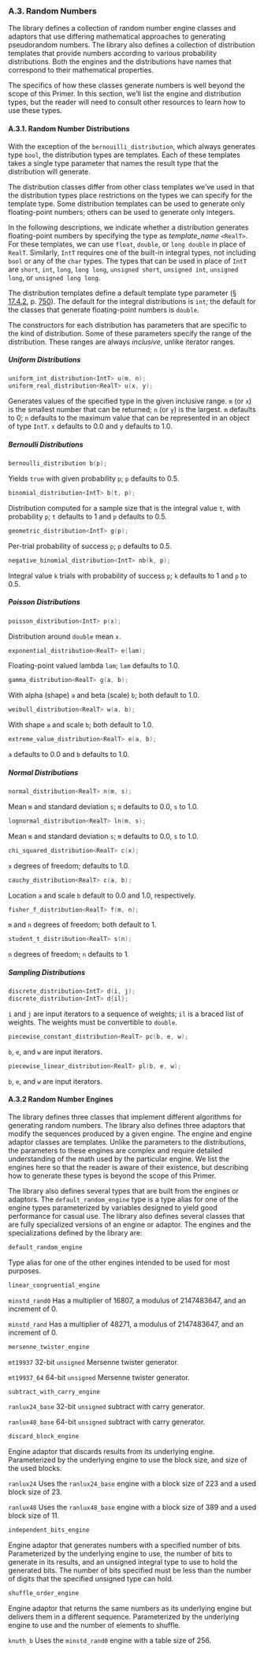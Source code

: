 <h3 id="filepos5496561">A.3. Random Numbers</h3>
<p>The library defines a collection of random number engine classes and adaptors that use differing mathematical approaches to generating pseudorandom numbers. The library also defines a collection of distribution templates that provide numbers according to various probability distributions. Both the engines and the distributions have names that correspond to their mathematical properties.</p>
<p>The specifics of how these classes generate numbers is well beyond the scope of this Primer. In this section, we’ll list the engine and distribution types, but the reader will need to consult other resources to learn how to use these types.</p>
<h4 id="filepos5497410">A.3.1. Random Number Distributions</h4>
<p>With the exception of the <code>bernouilli_distribution</code>, which always generates type <code>bool</code>, the distribution types are templates. Each of these templates takes a single type parameter that names the result type that the distribution will generate.</p>
<p>The distribution classes differ from other class templates we’ve used in that the distribution types place restrictions on the types we can specify for the template type. Some distribution templates can be used to generate only floating-point numbers; others can be used to generate only integers.</p>
<p>In the following descriptions, we indicate whether a distribution generates floating-point numbers by specifying the type as <em>template_name</em>
<code>&lt;RealT&gt;</code>. For these templates, we can use <code>float</code>, <code>double</code>, or <code>long double</code> in place of <code>RealT</code>. Similarly, <code>IntT</code> requires one of the built-in integral types, not including <code>bool</code> or any of the <code>char</code> types. The types that can be used in place of <code>IntT</code> are <code>short</code>, <code>int</code>, <code>long</code>, <code>long long</code>, <code>unsigned short</code>, <code>unsigned int</code>, <code>unsigned long</code>, or <code>unsigned long long</code>.</p>
<p>The distribution templates define a default template type parameter (§ <a href="166-17.4._random_numbers.html#filepos4738594">17.4.2</a>, p. <a href="166-17.4._random_numbers.html#filepos4738594">750</a>). The default for the integral distributions is <code>int</code>; the default for the classes that generate floating-point numbers is <code>double</code>.</p>
<p>The constructors for each distribution has parameters that are specific to the kind of distribution. Some of these parameters specify the range of the distribution. These ranges are always <em>inclusive</em>, unlike iterator ranges.</p>
<h5>Uniform Distributions</h5>

```c++
uniform_int_distribution<IntT> u(m, n);
uniform_real_distribution<RealT> u(x, y);
```

<p>Generates values of the specified type in the given inclusive range. <code>m</code> (or <code>x</code>) is the smallest number that can be returned; <code>n</code> (or <code>y</code>) is the largest. <code>m</code> defaults to 0; <code>n</code> defaults to the maximum value that can be represented in an object of type <code>IntT</code>. <code>x</code> defaults to 0.0 and <code>y</code> defaults to 1.0.</p>
<h5>Bernoulli Distributions</h5>

```c++
bernoulli_distribution b(p);
```

<p>Yields <code>true</code> with given probability <code>p</code>; <code>p</code> defaults to 0.5.</p>

```c++
binomial_distribution<IntT> b(t, p);
```

<p>Distribution computed for a sample size that is the integral value <code>t</code>, with probability <code>p</code>; <code>t</code> defaults to 1 and <code>p</code> defaults to 0.5.</p>

```c++
geometric_distribution<IntT> g(p);
```

<p>Per-trial probability of success <code>p</code>; <code>p</code> defaults to 0.5.</p>

```c++
negative_binomial_distribution<IntT> nb(k, p);
```

<p>Integral value <code>k</code> trials with probability of success <code>p</code>; <code>k</code> defaults to 1 and <code>p</code> to 0.5.</p>
<h5>Poisson Distributions</h5>

```c++
poisson_distribution<IntT> p(x);
```

<p>Distribution around <code>double</code> mean <code>x</code>.</p>

```c++
exponential_distribution<RealT> e(lam);
```

<p>Floating-point valued lambda <code>lam</code>; <code>lam</code> defaults to 1.0.</p>

```c++
gamma_distribution<RealT> g(a, b);
```

<p>With alpha (shape) <code>a</code> and beta (scale) <code>b</code>; both default to 1.0.</p>

```c++
weibull_distribution<RealT> w(a, b);
```

<p>With shape <code>a</code> and scale <code>b</code>; both default to 1.0.</p>

```c++
extreme_value_distribution<RealT> e(a, b);
```

<p><code>a</code> defaults to 0.0 and <code>b</code> defaults to 1.0.</p>
<h5>Normal Distributions</h5>

```c++
normal_distribution<RealT> n(m, s);
```

<p>Mean <code>m</code> and standard deviation <code>s</code>; <code>m</code> defaults to 0.0, <code>s</code> to 1.0.</p>

```c++
lognormal_distribution<RealT> ln(m, s);
```

<p>Mean <code>m</code> and standard deviation <code>s</code>; <code>m</code> defaults to 0.0, <code>s</code> to 1.0.</p>

```c++
chi_squared_distribution<RealT> c(x);
```

<p><code>x</code> degrees of freedom; defaults to 1.0.</p>

```c++
cauchy_distribution<RealT> c(a, b);
```

<p>Location <code>a</code> and scale <code>b</code> default to 0.0 and 1.0, respectively.</p>

```c++
fisher_f_distribution<RealT> f(m, n);
```

<p><code>m</code> and <code>n</code> degrees of freedom; both default to 1.</p>

```c++
student_t_distribution<RealT> s(n);
```

<p><code>n</code> degrees of freedom; <code>n</code> defaults to 1.</p>
<h5>Sampling Distributions</h5>

```c++
discrete_distribution<IntT> d(i, j);
discrete_distribution<IntT> d{il};
```

<p><code>i</code> and <code>j</code> are input iterators to a sequence of weights; <code>il</code> is a braced list of weights. The weights must be convertible to <code>double</code>.</p>

```c++
piecewise_constant_distribution<RealT> pc(b, e, w);
```

<p><code>b</code>, <code>e</code>, and <code>w</code> are input iterators.</p>

```c++
piecewise_linear_distribution<RealT> pl(b, e, w);
```

<p><code>b</code>, <code>e</code>, and <code>w</code> are input iterators.</p>
<h4 id="filepos5515213">A.3.2 Random Number Engines</h4>
<p>The library defines three classes that implement different algorithms for generating random numbers. The library also defines three adaptors that modify the sequences produced by a given engine. The engine and engine adaptor classes are templates. Unlike the parameters to the distributions, the parameters to these engines are complex and require detailed understanding of the math used by the particular engine. We list the engines here so that the reader is aware of their existence, but describing how to generate these types is beyond the scope of this Primer.</p>
<p>The library also defines several types that are built from the engines or adaptors. The <code>default_random_engine</code> type is a type alias for one of the engine types parameterized by variables designed to yield good performance for casual use. The library also defines several classes that are fully specialized versions of an engine or adaptor. The engines and the specializations defined by the library are:</p>

```c++
default_random_engine
```

<p>Type alias for one of the other engines intended to be used for most purposes.</p>

```c++
linear_congruential_engine
```

<p><code>minstd_rand0</code> Has a multiplier of 16807, a modulus of 2147483647, and an increment of 0.</p>
<p><code>minstd_rand</code> Has a multiplier of 48271, a modulus of 2147483647, and an increment of 0.</p>

```c++
mersenne_twister_engine
```

<p><code>mt19937</code> 32-bit <code>unsigned</code> Mersenne twister generator.</p>
<p><code>mt19937_64</code> 64-bit <code>unsigned</code> Mersenne twister generator.</p>

```c++
subtract_with_carry_engine
```

<p><code>ranlux24_base</code> 32-bit <code>unsigned</code> subtract with carry generator.</p>
<p><code>ranlux48_base</code> 64-bit <code>unsigned</code> subtract with carry generator.</p>

```c++
discard_block_engine
```

<p>Engine adaptor that discards results from its underlying engine. Parameterized by the underlying engine to use the block size, and size of the used blocks.</p>
<p><code>ranlux24</code> Uses the <code>ranlux24_base</code> engine with a block size of 223 and a used block size of 23.</p>
<p><code>ranlux48</code> Uses the <code>ranlux48_base</code> engine with a block size of 389 and a used block size of 11.</p>

```c++
independent_bits_engine
```

<p>Engine adaptor that generates numbers with a specified number of bits. Parameterized by the underlying engine to use, the number of bits to generate in its results, and an unsigned integral type to use to hold the generated bits. The number of bits specified must be less than the number of digits that the specified unsigned type can hold.</p>

```c++
shuffle_order_engine
```

<p>Engine adaptor that returns the same numbers as its underlying engine but delivers them in a different sequence. Parameterized by the underlying engine to use and the number of elements to shuffle.</p>
<p><code>knuth_b</code> Uses the <code>minstd_rand0</code> engine with a table size of 256.</p> 
